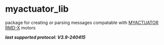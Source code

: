 # myactuator_lib

package for creating or parsing messages compatable with [MYACTUATOR RMD-X](https://www.myactuator.com/downloads-x-series) motors

<i><b>last supported protocol: V3.9-240415</b></i>
